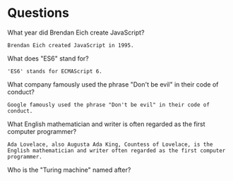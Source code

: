 # Questions

What year did Brendan Eich create JavaScript?

```
Brendan Eich created JavaScript in 1995.
```

What does "ES6" stand for?

```
'ES6' stands for ECMAScript 6.
```

What company famously used the phrase "Don't be evil" in their code of conduct?

```
Google famously used the phrase "Don't be evil" in their code of conduct.
```

What English mathematician and writer is often regarded as the first computer programmer?

```
Ada Lovelace, also Augusta Ada King, Countess of Lovelace, is the English mathematician and writer often regarded as the first computer programmer.
```

Who is the "Turing machine" named after?

```

```
